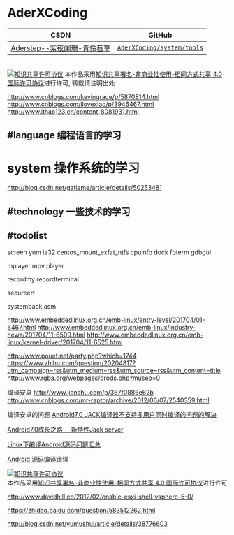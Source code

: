 AderXCoding
=======

| CSDN | GitHub |
|:----:|:------:|
| [Aderstep--紫夜阑珊-青伶巷草](http://blog.csdn.net/gatieme) | [`AderXCoding/system/tools`](https://github.com/gatieme/AderXCoding/tree/master/system/tools) |


<br>
<a rel="license" href="http://creativecommons.org/licenses/by-nc-sa/4.0/"><img alt="知识共享许可协议" style="border-width:0" src="https://i.creativecommons.org/l/by-nc-sa/4.0/88x31.png" /></a>
本作品采用<a rel="license" href="http://creativecommons.org/licenses/by-nc-sa/4.0/">知识共享署名-非商业性使用-相同方式共享 4.0 国际许可协议</a>进行许可, 转载请注明出处
<br>

http://www.cnblogs.com/kevingrace/p/5870814.html
http://www.cnblogs.com/ilovexiao/p/3946467.html
http://www.ithao123.cn/content-8081931.html


#language 编程语言的学习
-------


# system  操作系统的学习



http://blog.csdn.net/gatieme/article/details/50253481



#technology  一些技术的学习
-------

#todolist
-------

screen
yum
ia32
centos_mount_exfat_ntfs
cpuinfo
dock
fbterm
gdbgui

mplayer
mpv
player

recordmy
recordterminal

securecrt

systemback
asm

http://www.embeddedlinux.org.cn/emb-linux/entry-level/201704/01-6467.html
http://www.embeddedlinux.org.cn/emb-linux/industry-news/201704/11-6509.html
http://www.embeddedlinux.org.cn/emb-linux/kernel-driver/201704/11-6525.html

http://www.pouet.net/party.php?which=1744
https://www.zhihu.com/question/20204817?utm_campaign=rss&utm_medium=rss&utm_source=rss&utm_content=title
http://www.rgba.org/webpages/prods.php?museo=0


编译安卓
http://www.jianshu.com/p/367f0886e62b
http://www.cnblogs.com/mr-raptor/archive/2012/06/07/2540359.html


编译安卓的问题
[Android7.0 JACK编译器不支持多用户同时编译的问题的解决](http://blog.csdn.net/lizekun2010/article/details/52535591)


[Android7.0成长之路---新特性Jack server](http://blog.csdn.net/xz10561/article/details/53886691)


[Linux下编译Android源码问题汇总](http://blog.csdn.net/u014485786/article/details/51556655)

[Android 源码编译错误](http://www.cnblogs.com/dirt2/p/5431508.html)

<a rel="license" href="http://creativecommons.org/licenses/by-nc-sa/4.0/"><img alt="知识共享许可协议" style="border-width:0" src="https://i.creativecommons.org/l/by-nc-sa/4.0/88x31.png" /></a>
<br>
本作品采用<a rel="license" href="http://creativecommons.org/licenses/by-nc-sa/4.0/">知识共享署名-非商业性使用-相同方式共享 4.0 国际许可协议</a>进行许可


http://www.davidhill.co/2012/02/enable-esxi-shell-vsphere-5-0/


https://zhidao.baidu.com/question/583512262.html

http://blog.csdn.net/yumushui/article/details/38776603